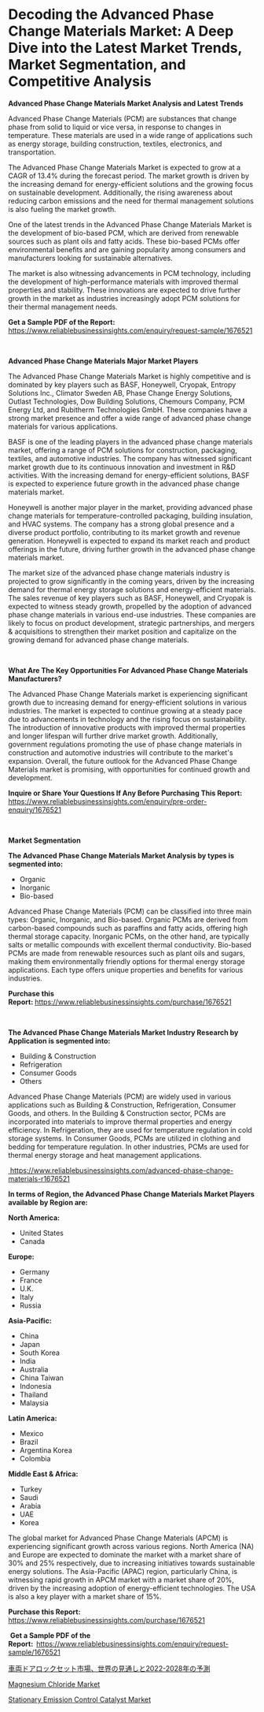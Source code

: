 <p><h1>Decoding the Advanced Phase Change Materials Market: A Deep Dive into the Latest Market Trends, Market Segmentation, and Competitive Analysis</h1></p><p><strong>Advanced Phase Change Materials Market Analysis and Latest Trends</strong></p>
<p><p>Advanced Phase Change Materials (PCM) are substances that change phase from solid to liquid or vice versa, in response to changes in temperature. These materials are used in a wide range of applications such as energy storage, building construction, textiles, electronics, and transportation.</p><p>The Advanced Phase Change Materials Market is expected to grow at a CAGR of 13.4% during the forecast period. The market growth is driven by the increasing demand for energy-efficient solutions and the growing focus on sustainable development. Additionally, the rising awareness about reducing carbon emissions and the need for thermal management solutions is also fueling the market growth.</p><p>One of the latest trends in the Advanced Phase Change Materials Market is the development of bio-based PCM, which are derived from renewable sources such as plant oils and fatty acids. These bio-based PCMs offer environmental benefits and are gaining popularity among consumers and manufacturers looking for sustainable alternatives.</p><p>The market is also witnessing advancements in PCM technology, including the development of high-performance materials with improved thermal properties and stability. These innovations are expected to drive further growth in the market as industries increasingly adopt PCM solutions for their thermal management needs.</p></p>
<p><strong>Get a Sample PDF of the Report:&nbsp;</strong> <a href="https://www.reliablebusinessinsights.com/enquiry/request-sample/1676521">https://www.reliablebusinessinsights.com/enquiry/request-sample/1676521</a></p>
<p>&nbsp;</p>
<p><strong>Advanced Phase Change Materials Major Market Players</strong></p>
<p><p>The Advanced Phase Change Materials Market is highly competitive and is dominated by key players such as BASF, Honeywell, Cryopak, Entropy Solutions Inc., Climator Sweden AB, Phase Change Energy Solutions, Outlast Technologies, Dow Building Solutions, Chemours Company, PCM Energy Ltd, and Rubitherm Technologies GmbH. These companies have a strong market presence and offer a wide range of advanced phase change materials for various applications.</p><p>BASF is one of the leading players in the advanced phase change materials market, offering a range of PCM solutions for construction, packaging, textiles, and automotive industries. The company has witnessed significant market growth due to its continuous innovation and investment in R&D activities. With the increasing demand for energy-efficient solutions, BASF is expected to experience future growth in the advanced phase change materials market.</p><p>Honeywell is another major player in the market, providing advanced phase change materials for temperature-controlled packaging, building insulation, and HVAC systems. The company has a strong global presence and a diverse product portfolio, contributing to its market growth and revenue generation. Honeywell is expected to expand its market reach and product offerings in the future, driving further growth in the advanced phase change materials market.</p><p>The market size of the advanced phase change materials industry is projected to grow significantly in the coming years, driven by the increasing demand for thermal energy storage solutions and energy-efficient materials. The sales revenue of key players such as BASF, Honeywell, and Cryopak is expected to witness steady growth, propelled by the adoption of advanced phase change materials in various end-use industries. These companies are likely to focus on product development, strategic partnerships, and mergers & acquisitions to strengthen their market position and capitalize on the growing demand for advanced phase change materials.</p></p>
<p>&nbsp;</p>
<p><strong>What Are The Key Opportunities For Advanced Phase Change Materials Manufacturers?</strong></p>
<p><p>The Advanced Phase Change Materials market is experiencing significant growth due to increasing demand for energy-efficient solutions in various industries. The market is expected to continue growing at a steady pace due to advancements in technology and the rising focus on sustainability. The introduction of innovative products with improved thermal properties and longer lifespan will further drive market growth. Additionally, government regulations promoting the use of phase change materials in construction and automotive industries will contribute to the market's expansion. Overall, the future outlook for the Advanced Phase Change Materials market is promising, with opportunities for continued growth and development.</p></p>
<p><strong>Inquire or Share Your Questions If Any Before Purchasing This Report:</strong> <a href="https://www.reliablebusinessinsights.com/enquiry/pre-order-enquiry/1676521">https://www.reliablebusinessinsights.com/enquiry/pre-order-enquiry/1676521</a></p>
<p>&nbsp;</p>
<p><strong>Market Segmentation</strong></p>
<p><strong>The Advanced Phase Change Materials Market Analysis by types is segmented into:</strong></p>
<p><ul><li>Organic</li><li>Inorganic</li><li>Bio-based</li></ul></p>
<p><p>Advanced Phase Change Materials (PCM) can be classified into three main types: Organic, Inorganic, and Bio-based. Organic PCMs are derived from carbon-based compounds such as paraffins and fatty acids, offering high thermal storage capacity. Inorganic PCMs, on the other hand, are typically salts or metallic compounds with excellent thermal conductivity. Bio-based PCMs are made from renewable resources such as plant oils and sugars, making them environmentally friendly options for thermal energy storage applications. Each type offers unique properties and benefits for various industries.</p></p>
<p><strong>Purchase this Report:&nbsp;</strong><a href="https://www.reliablebusinessinsights.com/purchase/1676521">https://www.reliablebusinessinsights.com/purchase/1676521</a></p>
<p>&nbsp;</p>
<p><strong>The Advanced Phase Change Materials Market Industry Research by Application is segmented into:</strong></p>
<p><ul><li>Building & Construction</li><li>Refrigeration</li><li>Consumer Goods</li><li>Others</li></ul></p>
<p><p>Advanced Phase Change Materials (PCM) are widely used in various applications such as Building & Construction, Refrigeration, Consumer Goods, and others. In the Building & Construction sector, PCMs are incorporated into materials to improve thermal properties and energy efficiency. In Refrigeration, they are used for temperature regulation in cold storage systems. In Consumer Goods, PCMs are utilized in clothing and bedding for temperature regulation. In other industries, PCMs are used for thermal energy storage and heat management applications.</p></p>
<p><a href="https://www.reliablebusinessinsights.com/advanced-phase-change-materials-r1676521">&nbsp;https://www.reliablebusinessinsights.com/advanced-phase-change-materials-r1676521</a></p>
<p><strong>In terms of Region, the Advanced Phase Change Materials Market Players available by Region are:</strong></p>
<p>
    <p> <strong> North America: </strong>
        <ul>
            <li>United States</li>
            <li>Canada</li>
        </ul>
        </p> 
    <p> <strong> Europe: </strong>
        <ul>
            <li>Germany</li>
            <li>France</li>
            <li>U.K.</li>
            <li>Italy</li>
            <li>Russia</li>
        </ul>
        </p> 
    <p> <strong> Asia-Pacific: </strong>
        <ul>
            <li>China</li>
            <li>Japan</li>
            <li>South Korea</li>
            <li>India</li>
            <li>Australia</li>
            <li>China Taiwan</li>
            <li>Indonesia</li>
            <li>Thailand</li>
            <li>Malaysia</li>
        </ul>
        </p> 
    <p> <strong> Latin America: </strong>
        <ul>
            <li>Mexico</li>
            <li>Brazil</li>
            <li>Argentina Korea</li>
            <li>Colombia</li>
        </ul>
        </p> 
    <p> <strong> Middle East & Africa: </strong>
        <ul>
            <li>Turkey</li>
            <li>Saudi</li>
            <li>Arabia</li>
            <li>UAE</li>
            <li>Korea</li>
        </ul>
    </p>
    </p>
<p><p>The global market for Advanced Phase Change Materials (APCM) is experiencing significant growth across various regions. North America (NA) and Europe are expected to dominate the market with a market share of 30% and 25% respectively, due to increasing initiatives towards sustainable energy solutions. The Asia-Pacific (APAC) region, particularly China, is witnessing rapid growth in APCM market with a market share of 20%, driven by the increasing adoption of energy-efficient technologies. The USA is also a key player with a market share of 15%.</p></p>
<p><strong>Purchase this Report: </strong><a href="https://www.reliablebusinessinsights.com/purchase/1676521">https://www.reliablebusinessinsights.com/purchase/1676521</a></p>
<p>&nbsp;<strong>Get a Sample PDF of the Report:&nbsp;&nbsp;</strong><a href="https://www.reliablebusinessinsights.com/enquiry/request-sample/1676521">https://www.reliablebusinessinsights.com/enquiry/request-sample/1676521</a></p>
<p><strong></strong></p>
<p><p><a href="https://github.com/BrionnaBoyle/Market-Research-Report-List-1/blob/main/3882173130991.md">車両ドアロックセット市場、世界の見通しと2022-2028年の予測</a></p><p><a href="https://github.com/ajohirul8010/Market-Research-Report-List-1/blob/main/magnesium-chloride-market.md">Magnesium Chloride Market</a></p><p><a href="https://github.com/jahid123ahm/Market-Research-Report-List-1/blob/main/stationary-emission-control-catalyst-market.md">Stationary Emission Control Catalyst Market</a></p></p>